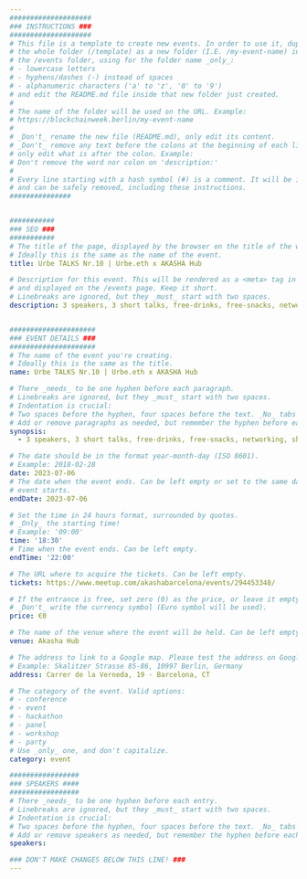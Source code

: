 ```yaml
---
####################
### INSTRUCTIONS ###
####################
# This file is a template to create new events. In order to use it, duplicate
# the whole folder (/template) as a new folder (I.E. /my-event-name) inside of
# the /events folder, using for the folder name _only_:
# - lowercase letters
# - hyphens/dashes (-) instead of spaces
# - alphanumeric characters ('a' to 'z', '0' to '9')
# and edit the README.md file inside that new folder just created.
#
# The name of the folder will be used on the URL. Example:
# https://blockchainweek.berlin/my-event-name
#
# _Don't_ rename the new file (README.md), only edit its content.
# _Don't_ remove any text before the colons at the beginning of each line,
# only edit what is after the colon. Example:
# Don't remove the word nor colon on 'description:'
#
# Every line starting with a hash symbol (#) is a comment. It will be ignored
# and can be safely removed, including these instructions.
###############


###########
### SEO ###
###########
# The title of the page, displayed by the browser on the title of the window.
# Ideally this is the same as the name of the event.
title: Urbe TALKS Nr.10 | Urbe.eth x AKASHA Hub

# Description for this event. This will be rendered as a <meta> tag in the HTML,
# and displayed on the /events page. Keep it short.
# Linebreaks are ignored, but they _must_ start with two spaces.
description: 3 speakers, 3 short talks, free-drinks, free-snacks, networking, showcasing cool hackathon projects


#####################
### EVENT DETAILS ###
#####################
# The name of the event you're creating.
# Ideally this is the same as the title.
name: Urbe TALKS Nr.10 | Urbe.eth x AKASHA Hub

# There _needs_ to be one hyphen before each paragraph.
# Linebreaks are ignored, but they _must_ start with two spaces.
# Indentation is crucial:
# Two spaces before the hyphen, four spaces before the text. _No_ tabs allowed.
# Add or remove paragraphs as needed, but remember the hyphen before each entry.
synopsis:
  - 3 speakers, 3 short talks, free-drinks, free-snacks, networking, showcasing cool hackathon projects

# The date should be in the format year-month-day (ISO 8601).
# Example: 2018-02-28
date: 2023-07-06
# The date when the event ends. Can be left empty or set to the same day the
# event starts.
endDate: 2023-07-06

# Set the time in 24 hours format, surrounded by quotes.
# _Only_ the starting time!
# Example: '09:00'
time: '18:30'
# Time when the event ends. Can be left empty.
endTime: '22:00'

# The URL where to acquire the tickets. Can be left empty.
tickets: https://www.meetup.com/akashabarcelona/events/294453348/

# If the entrance is free, set zero (0) as the price, or leave it empty.
# _Don't_ write the currency symbol (Euro symbol will be used).
price: €0

# The name of the venue where the event will be held. Can be left empty.
venue: Akasha Hub

# The address to link to a Google map. Please test the address on Google Maps.
# Example: Skalitzer Strasse 85-86, 10997 Berlin, Germany
address: Carrer de la Verneda, 19 · Barcelona, CT

# The category of the event. Valid options:
# - conference
# - event
# - hackathon
# - panel
# - workshop
# - party
# Use _only_ one, and don't capitalize.
category: event

#################
### SPEAKERS ####
#################
# There _needs_ to be one hyphen before each entry.
# Linebreaks are ignored, but they _must_ start with two spaces.
# Indentation is crucial:
# Two spaces before the hyphen, four spaces before the text. _No_ tabs allowed.
# Add or remove speakers as needed, but remember the hyphen before each entry.
speakers:

### DON'T MAKE CHANGES BELOW THIS LINE! ###
---
```


<!-- ### DON'T MAKE CHANGES BELOW THIS LINE! ### -->

<Event-Content/>
